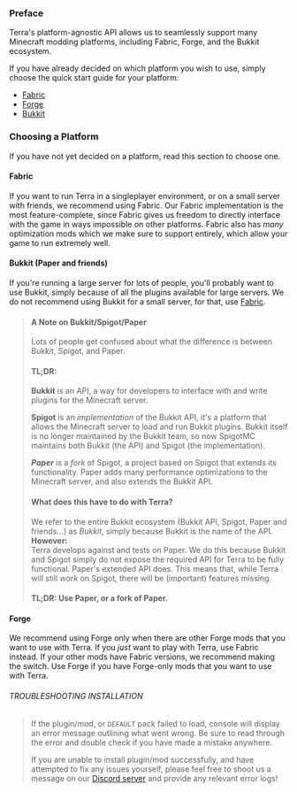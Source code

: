 ### Preface

Terra's platform-agnostic API allows us to seamlessly support many Minecraft modding platforms,
including Fabric, Forge, and the Bukkit ecosystem.

If you have already decided on which platform you wish to use, simply choose the quick
start guide for your platform:
* [Fabric](./Quick-Start-Guide-for-Fabric)
* [Forge](./Quick-Start-Guide-for-Forge)
* [Bukkit](./Quick-Start-Guide-for-Bukkit)

### Choosing a Platform

If you have not yet decided on a platform, read this section to choose one.

#### Fabric
If you want to run Terra in a singleplayer environment, or on a small server with friends, we recommend using
Fabric. Our Fabric implementation is the most feature-complete, since Fabric gives us freedom to directly
interface with the game in ways impossible on other platforms. Fabric also has *many* optimization mods which we
make sure to support entirely, which allow your game to run extremely well.

#### Bukkit (Paper and friends)
If you're running a large server for lots of people, you'll probably want to use Bukkit, simply because of all
the plugins available for large servers. We do not recommend using Bukkit for a small server, for that, use
[Fabric](#Fabric).

> #### A Note on Bukkit/Spigot/Paper    
> Lots of people get confused about what the difference is between Bukkit, Spigot, and Paper.    
>     
> #### TL;DR: 
> **Bukkit** is an API, a way for developers to interface with and write plugins for the Minecraft server.     
>     
> **Spigot** is an *implementation* of the Bukkit API, it's a platform that allows the Minecraft server to load and run
> Bukkit plugins. Bukkit itself is no longer maintained by the Bukkit team, so now SpigotMC maintains both
> Bukkit (the API) and Spigot (the implementation).     
>     
> ***Paper*** is a *fork* of Spigot, a project based on Spigot that extends its functionality.
> Paper adds many performance optimizations to the Minecraft server, and also extends the Bukkit API.
> 
> #### What does this have to do with Terra?
> We refer to the entire Bukkit ecosystem (Bukkit API, Spigot, Paper and friends...) as *Bukkit*, simply because
> Bukkit is the name of the API.    
> **However:**   
> Terra develops against and tests on Paper. We do this because Bukkit and Spigot simply do not expose the
> required API for Terra to be fully functional. Paper's extended API does. This means that, while Terra will
> still *work* on Spigot, there will be (important) features missing.    
> 
> #### TL;DR: Use Paper, or a fork of Paper.

#### Forge
We recommend using Forge only when there are other Forge mods that you want to use with Terra. If you *just*
want to play with Terra, use Fabric instead. If your other mods have Fabric versions, we recommend making the
switch. Use Forge if you have Forge-only mods that you want to use with Terra.

###### TROUBLESHOOTING INSTALLATION

>If the plugin/mod, or `DEFAULT` pack failed to load, console will display an error message outlining what went wrong. Be
>sure to read through the error and double check if you have made a mistake anywhere.
>
>If you are unable to install plugin/mod successfully, and have attempted to fix any issues yourself, please feel free to
>shoot us a message on our [Discord server](https://discord.gg/PXUEbbF) and provide any relevant error logs!